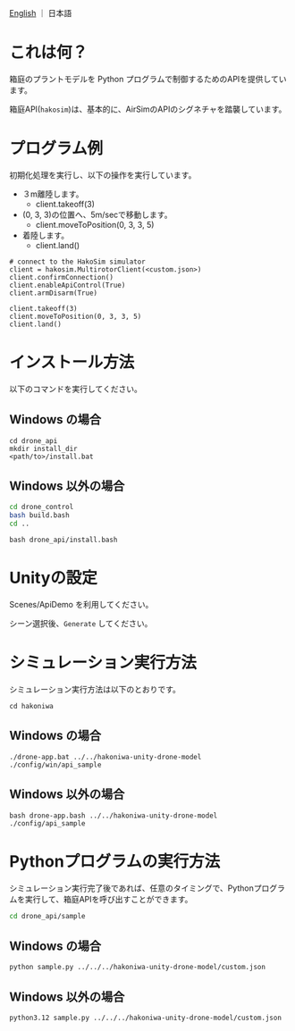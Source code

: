 
[English](README.md) ｜ 日本語

# これは何？

箱庭のプラントモデルを Python プログラムで制御するためのAPIを提供しています。

箱庭API(`hakosim`)は、基本的に、AirSimのAPIのシグネチャを踏襲しています。


# プログラム例

初期化処理を実行し、以下の操作を実行しています。

* ３m離陸します。
  * client.takeoff(3)
* (0, 3, 3)の位置へ、5m/secで移動します。
  * client.moveToPosition(0, 3, 3, 5)
* 着陸します。
  * client.land()

```
# connect to the HakoSim simulator
client = hakosim.MultirotorClient(<custom.json>)
client.confirmConnection()
client.enableApiControl(True)
client.armDisarm(True)

client.takeoff(3)
client.moveToPosition(0, 3, 3, 5)
client.land()
```

# インストール方法

以下のコマンドを実行してください。

## Windows の場合

```
cd drone_api
mkdir install_dir
<path/to>/install.bat 
```

## Windows 以外の場合

```bash
cd drone_control
bash build.bash
cd ..
```

```
bash drone_api/install.bash
```

# Unityの設定

Scenes/ApiDemo を利用してください。

シーン選択後、`Generate` してください。

# シミュレーション実行方法

シミュレーション実行方法は以下のとおりです。

```
cd hakoniwa
```

## Windows の場合

```
./drone-app.bat ../../hakoniwa-unity-drone-model ./config/win/api_sample
```

## Windows 以外の場合

```
bash drone-app.bash ../../hakoniwa-unity-drone-model ./config/api_sample
```

# Pythonプログラムの実行方法

シミュレーション実行完了後であれば、任意のタイミングで、Pythonプログラムを実行して、箱庭APIを呼び出すことができます。

```bash
cd drone_api/sample
```

## Windows の場合

```
python sample.py ../../../hakoniwa-unity-drone-model/custom.json
```

## Windows 以外の場合

```
python3.12 sample.py ../../../hakoniwa-unity-drone-model/custom.json
```